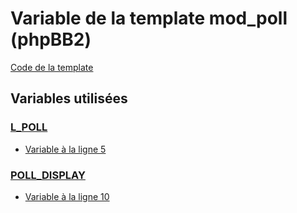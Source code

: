 # Variable de la template mod_poll (phpBB2)

[Code de la template](../../subsilver/mod_poll.tpl)

## Variables utilisées

### [L_POLL](../L_POLL.md)
* [Variable à la ligne 5](../../subsilver/mod_poll.tpl#L5)

### [POLL_DISPLAY](../POLL_DISPLAY.md)
* [Variable à la ligne 10](../../subsilver/mod_poll.tpl#L10)